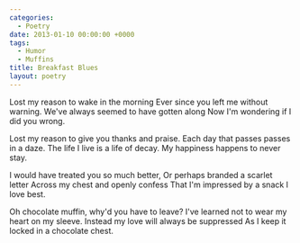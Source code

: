 ```yaml
---
categories:
  - Poetry
date: 2013-01-10 00:00:00 +0000
tags:
  - Humor
  - Muffins
title: Breakfast Blues
layout: poetry
---
```


Lost my reason to wake in the morning
Ever since you left me without warning.
We've always seemed to have gotten along
Now I'm wondering if I did you wrong.

Lost my reason to give you thanks and praise.
Each day that passes passes in a daze.
The life I live is a life of decay.
My happiness happens to never stay.

I would have treated you so much better,
Or perhaps branded a scarlet letter
Across my chest and openly confess
That I'm impressed by a snack I love best.

Oh chocolate muffin, why'd you have to leave?
I've learned not to wear my heart on my sleeve.
Instead my love will always be suppressed
As I keep it locked in a chocolate chest.

